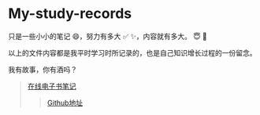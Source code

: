 # My-study-records
只是一些小小的笔记 :smile:，努力有多大 :white_check_mark: :sparkles:，内容就有多大。 :innocent: :tropical_fish:

以上的文件内容都是我平时学习时所记录的，也是自己知识增长过程的一份留念。

我有故事，你有酒吗？

>[在线电子书笔记](https://niefee.gitbooks.io/my-study-records/content/)
>>[Github地址](https://github.com/Niefee/My-study-records)
